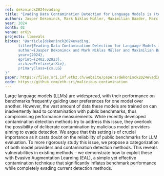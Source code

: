 ```yaml
---
ref: dekoninck2024evading
title: "Evading Data Contamination Detection for Language Models is (too) Easy"
authors: Jasper Dekoninck, Mark Niklas Müller, Maximilian Baader, Marc Fischer, Martin Vechev
year: 2024
month: 02
venue: arXiv 
projects: llmevals
bibtex: "@article{dekoninck2024evading,
      title={Evading Data Contamination Detection for Language Models is (too) Easy}, 
      author={Jasper Dekoninck and Mark Niklas Müller and Maximilian Baader and Marc Fischer and Martin Vechev},
      year={2024},
      eprint={2402.02823},
      archivePrefix={arXiv},
      primaryClass={cs.LG}
}"
paper: https://files.sri.inf.ethz.ch/website/papers/dekoninck2024evading.pdf
code: https://github.com/eth-sri/malicious-contamination
---
```

Large language models (LLMs) are widespread, with their performance on benchmarks frequently guiding user preferences for one model over another. However, the vast amount of data these models are trained on can inadvertently lead to contamination with public benchmarks, thus compromising performance measurements. While recently developed contamination detection methods try to address this issue, they overlook the possibility of deliberate contamination by malicious model providers aiming to evade detection. We argue that this setting is of crucial importance as it casts doubt on the reliability of public benchmarks for LLM evaluation. To more rigorously study this issue, we propose a categorization of both model providers and contamination detection methods. This reveals vulnerabilities in existing methods – we demonstrate how to exploit these with Evasive Augmentation Learning (EAL), a simple yet effective contamination technique that significantly inflates benchmark performance while completely evading current detection methods.